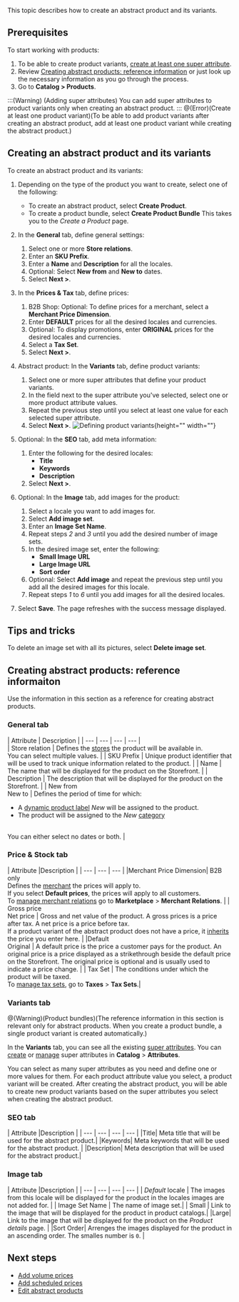 This topic describes how to create an abstract product and its variants.


## Prerequisites 

To start working with products:
1. To be able to create product variants, [create at least one super attribute](https://documentation.spryker.com/docs/creating-product-attributes).
2. Review [Creating abstract products: reference information](#creating-abstract-products-reference-information) or just look up the necessary information as you go through the process. 
3. Go to  **Catalog > Products**.


:::(Warning) (Adding super attributes)
You can add super attributes to product variants only when creating an abstract product. 
:::
@(Error)(Create at least one product variant)(To be able to add product variants after creating an abstract product,  add at least one product variant while creating the abstract product.)

## Creating an abstract product and its variants
To create an abstract product and its variants:
1. Depending on the type of the product you want to create, select one of the following:
    * To create an abstract product, select **Create Product**.
    * To create a product bundle, select **Create Product Bundle**
    This takes you to the *Create a Product* page.
2. In the **General** tab, define general settings:
    1. Select one or more **Store relations**.
    2. Enter an **SKU Prefix**.
    3. Enter a **Name** and **Description** for all the locales.
    4. Optional: Select **New from** and **New to** dates.
    5. Select **Next >**.
3. In the **Prices & Tax** tab, define prices:
    1. B2B Shop: Optional: To define prices for a merchant, select a **Merchant Price Dimension**.
    2. Enter **DEFAULT** prices for all the desired locales and currencies. 
    3. Optional: To display promotions, enter **ORIGINAL** prices for the desired locales and currencies.
    4. Select a **Tax Set**.
    5. Select **Next >**.
4. Abstract product: In the **Variants** tab, define product variants:
    1. Select one or more super attributes that define your product variants.
    2. In the field next to the super attribute you've selected, select one or more product attribute values.
    3. Repeat the previous step until you select at least one value for each selected super attribute.  
    4. Select **Next >**.
    ![Defining product variants](https://spryker.s3.eu-central-1.amazonaws.com/docs/User+Guides/Back+Office+user+guide/Catalog/Products/Abstract+products/Creating+abstract+products/defining-product-variants.gif){height="" width=""}

 5. Optional: In the **SEO** tab, add meta information:
     1. Enter the following for the desired locales:
         * **Title**
         * **Keywords**
         * **Description**
     2. Select **Next >**.
6.  Optional: In the **Image** tab, add images for the product:
    1. Select a locale you want to add images for.
    2. Select **Add image set**.
    3. Enter an **Image Set Name**.
    4. Repeat steps *2* and *3* until you add the desired number of image sets.
    5. In the desired image set, enter the following:
        *  **Small Image URL**
        *  **Large Image URL**
        *  **Sort order**
    6. Optional: Select **Add image** and repeat the previous step until you add all the desired images for this locale.
    7. Repeat steps *1* to *6* until you add images for all the desired locales.
7. Select **Save**.
The page refreshes with the success message displayed.

## Tips and tricks 

To delete an image set with all its pictures, select **Delete image set**.
<!---
To convert an abstract product into a product bundle, you can update the **Assign bundled products** tab for a variant. The product will automatically be transformed into a bundle.
--->

## Creating abstract products: reference informaiton

Use the information in this section as a reference for creating abstract products. 

### General tab
| Attribute | Description | 
| --- | --- | --- | --- |  
| Store relation  | Defines the [stores](https://documentation.spryker.com/docs/multiple-stores) the product will be available in.</br>You can select multiple values. | 
| SKU Prefix | Unique product identifier that will be used to track unique information related to the product. |
| Name | The name that will be displayed for the product on the Storefront. | 
| Description | The description that will be displayed for the product on the Storefront. | 
| New from</br>New to  | Defines the period of time for which: </br><ul><li>A [dynamic product label](https://documentation.spryker.com/docs/product-labels-feature-overview) *New* will be assigned to the product.</li><li>The product will be assigned to the *New* [category](https://documentation.spryker.com/docs/category-management-feature-overview)</li></ul></br> You can either select no dates or both. | 


### Price & Stock tab
| Attribute |Description | 
| --- | --- | --- |
|Merchant Price Dimension| B2B only</br>Defines the [merchant](https://documentation.spryker.com/docs/price-per-merchant-relation-feature-overview) the prices will apply to.</br>If you select **Default prices**, the prices will apply to all customers.</br>To [manage merchant relations](https://documentation.spryker.com/docs/managing-merchant-relations) go to **Marketplace** > **Merchant Relations**. |
| Gross price</br>Net price | Gross and net value of the product. A gross prices is a price after tax. A net price is a price  before tax.</br>If a product variant of the abstract product does not have a price, it [inherits](https://documentation.spryker.com/docs/product-feature-overview#product-information-inheritance) the price you enter here. | 
|Default</br>Original | A default price is the price a customer pays for the product. An original price is a price displayed as a strikethrough beside the default price on the Storefront. The original price is optional and is usually used to indicate a price change. |
| Tax Set | The conditions under which the product will be taxed.</br>To [manage tax sets](https://documentation.spryker.com/docs/managing-tax-rates-sets), go to **Taxes** > **Tax Sets**.|


### Variants tab

@(Warning)(Product bundles)(The reference information in this section is relevant only for abstract products. When you create a product bundle, a single product variant is created automatically.)

In the **Variants** tab, you can see all the existing [super attributes](https://documentation.spryker.com/docs/product-feature-overview#super-attributes). You can [create](https://documentation.spryker.com/docs/creating-product-attributes) or [manage](https://documentation.spryker.com/docs/managing-attributes) super attributes in **Catalog** > **Attributes**.

You can select as many super attributes as you need and define one or more values for them. For each product attribute value you select, a product variant will be created. After creating the abstract product, you will be able to create new product variants based on the super attributes you select when creating the abstract product. 

### SEO tab
| Attribute |Description | 
| --- | --- | --- | --- |
|Title| Meta title that will be used for the abstract product.|
|Keywords| Meta keywords that will be used for the abstract product. |
|Description| Meta description that will be used for the abstract product.|


### Image tab
| Attribute |Description | 
| --- | --- | --- | --- |
| *Default* locale | The images from this locale will be displayed for the product in the locales images are not added for. | 
| Image Set Name | The name of image set.|
| Small | Link to the image that will be displayed for the product in product catalogs.|
|Large| Link to the image that will be displayed for the product on the *Product details* page. |
|Sort Order| Arrenges the images displayed for the product in an ascending order. The smalles number is `0`. |



## Next steps
* [Add volume prices](https://documentation.spryker.com/docs/adding-volume-prices-to-abstract-products)
* [Add scheduled prices](https://documentation.spryker.com/docs/adding-scheduled-prices-to-abstract-products)
* [Edit abstract products](https://documentation.spryker.com/docs/editing-abstract-products)
